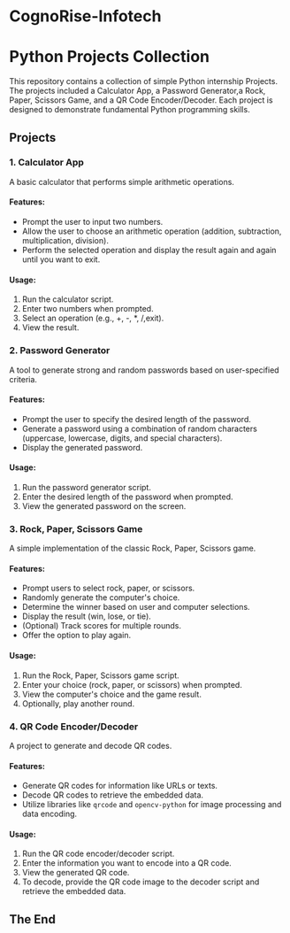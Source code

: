 # CognoRise-Infotech

# Python Projects Collection

This repository contains a collection of simple Python internship Projects. The projects included a Calculator App, a Password Generator,a Rock, Paper, Scissors Game, and a QR Code Encoder/Decoder. Each project is designed to demonstrate fundamental Python programming skills.

## Projects

### 1. Calculator App

A basic calculator that performs simple arithmetic operations.

#### Features:
- Prompt the user to input two numbers.
- Allow the user to choose an arithmetic operation (addition, subtraction, multiplication, division).
- Perform the selected operation and display the result again and again until you want to exit.

#### Usage:
1. Run the calculator script.
2. Enter two numbers when prompted.
3. Select an operation (e.g., +, -, *, /,exit).
4. View the result.

### 2. Password Generator

A tool to generate strong and random passwords based on user-specified criteria.

#### Features:
- Prompt the user to specify the desired length of the password.
- Generate a password using a combination of random characters (uppercase, lowercase, digits, and special characters).
- Display the generated password.

#### Usage:
1. Run the password generator script.
2. Enter the desired length of the password when prompted.
3. View the generated password on the screen.

### 3. Rock, Paper, Scissors Game

A simple implementation of the classic Rock, Paper, Scissors game.

#### Features:
- Prompt users to select rock, paper, or scissors.
- Randomly generate the computer's choice.
- Determine the winner based on user and computer selections.
- Display the result (win, lose, or tie).
- (Optional) Track scores for multiple rounds.
- Offer the option to play again.

#### Usage:
1. Run the Rock, Paper, Scissors game script.
2. Enter your choice (rock, paper, or scissors) when prompted.
3. View the computer's choice and the game result.
4. Optionally, play another round.

### 4. QR Code Encoder/Decoder

A project to generate and decode QR codes.

#### Features:
- Generate QR codes for information like URLs or texts.
- Decode QR codes to retrieve the embedded data.
- Utilize libraries like `qrcode` and `opencv-python` for image processing and data encoding.

#### Usage:
1. Run the QR code encoder/decoder script.
2. Enter the information you want to encode into a QR code.
3. View the generated QR code.
4. To decode, provide the QR code image to the decoder script and retrieve the embedded data.


## The End
